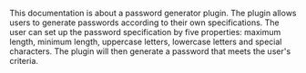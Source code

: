 This documentation is about a password generator plugin. The plugin allows users to generate passwords according to
their own specifications. The user can set up the password specification by five properties: maximum length, minimum
length, uppercase letters, lowercase letters and special characters. The plugin will then generate a password that meets
the user's criteria.

